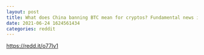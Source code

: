```yaml
--- 
layout: post 
title: What does China banning BTC mean for cryptos? Fundamental news is still... 
date: 2021-06-24 1624561434 
categories: reddit 
--- 
```

https://redd.it/o77lv1